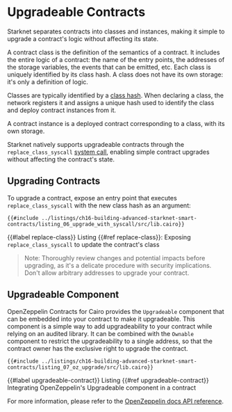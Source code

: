 # Upgradeable Contracts

Starknet separates contracts into classes and instances, making it simple to upgrade a contract's logic without affecting its state.

A contract class is the definition of the semantics of a contract. It includes the entire logic of a contract: the name of the entry points, the addresses of the storage variables, the events that can be emitted, etc. Each class is uniquely identified by its class hash. A class does not have its own storage: it's only a definition of logic.

Classes are typically identified by a [class hash][class hash doc]. When declaring a class, the network registers it and assigns a unique hash used to identify the class and deploy contract instances from it.

A contract instance is a deployed contract corresponding to a class, with its own storage.

Starknet natively supports upgradeable contracts through the `replace_class_syscall` [system call][syscalls doc], enabling simple contract upgrades without affecting the contract's state.

[class hash doc]: https://docs.starknet.io/documentation/architecture_and_concepts/Smart_Contracts/class-hash
[syscalls doc]: https://docs.starknet.io/documentation/architecture_and_concepts/Smart_Contracts/system-calls-cairo1/

## Upgrading Contracts

To upgrade a contract, expose an entry point that executes `replace_class_syscall` with the new class hash as an argument:

```rust,noplayground
{{#include ../listings/ch16-building-advanced-starknet-smart-contracts/listing_06_upgrade_with_syscall/src/lib.cairo}}
```

{{#label replace-class}}
<span class="caption">Listing {{#ref replace-class}}: Exposing `replace_class_syscall` to update the contract's class</span>

> Note: Thoroughly review changes and potential impacts before upgrading, as it's a delicate procedure with security implications. Don't allow arbitrary addresses to upgrade your contract.

## Upgradeable Component

OpenZeppelin Contracts for Cairo provides the `Upgradeable` component that can be embedded into your contract to make it upgradeable. This component is a simple way to add upgradeability to your contract while relying on an audited library. It can be combined with the `Ownable` component to restrict the upgradeability to a single address, so that the contract owner has the exclusive right to upgrade the contract.

```rust,noplayground
{{#include ../listings/ch16-building-advanced-starknet-smart-contracts/listing_07_oz_upgrade/src/lib.cairo}}
```

{{#label upgradeable-contract}}
<span class="caption">Listing {{#ref upgradeable-contract}} Integrating OpenZeppelin's Upgradeable component in a contract</span>

For more information, please refer to the [OpenZeppelin docs API reference][oz upgradeability api].

[oz upgradeability api]: https://docs.openzeppelin.com/contracts-cairo/0.9.0/api/upgrades
